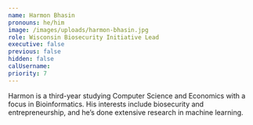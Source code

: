 ```yaml
---
name: Harmon Bhasin
pronouns: he/him
image: /images/uploads/harmon-bhasin.jpg
role: Wisconsin Biosecurity Initiative Lead
executive: false
previous: false
hidden: false
calUsername:
priority: 7
---
```


Harmon is a third-year studying Computer Science and Economics with a focus in Bioinformatics. His interests include biosecurity and entrepreneurship, and he’s done extensive research in machine learning.
